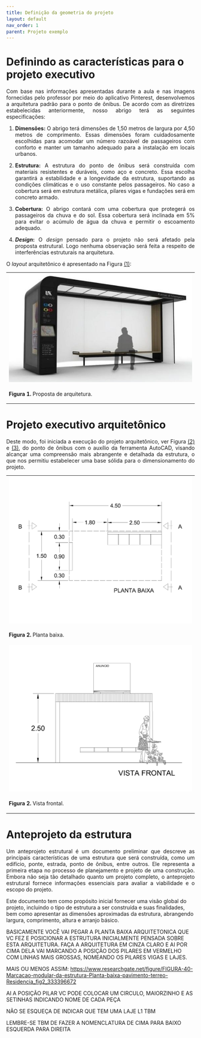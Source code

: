 ```yaml
---
title: Definição da geometria do projeto
layout: default
nav_order: 1
parent: Projeto exemplo
---
```


<!--Don't delete this script-->
<script src = "https://polyfill.io/v3/polyfill.min.js?features=es6"></script>
<script id = "MathJax-script" async src="https://cdn.jsdelivr.net/npm/mathjax@3/es5/tex-mml-chtml.js"></script>
<!--Don't delete this script-->

<h1>Definindo as características para o projeto executivo</h1>

<p align = "justify"> 
Com base nas informações apresentadas durante a aula e nas imagens fornecidas pelo professor por meio do aplicativo Pinterest, desenvolvemos a arquitetura padrão para o ponto de ônibus. De acordo com as diretrizes estabelecidas anteriormente, nosso abrigo terá as seguintes especificações:
</p> 

<ol>
  <li>
    <p align = "justify"><b>Dimensões:</b> O abrigo terá dimensões de 1,50 metros de largura por 4,50 metros de comprimento. Essas dimensões foram cuidadosamente escolhidas para acomodar um número razoável de passageiros com conforto e manter um tamanho adequado para a instalação em locais urbanos.</p>
  </li>
  <li>
    <p align = "justify"><b>Estrutura:</b> A estrutura do ponto de ônibus será construída com materiais resistentes e duráveis, como aço e concreto. Essa escolha garantirá a estabilidade e a longevidade da estrutura, suportando as condições climáticas e o uso constante pelos passageiros. No caso a cobertura será em estrutura metálica, pilares vigas e fundações será em concreto armado.</p> 
  </li>
  <li>
    <p align = "justify"><b>Cobertura:</b> O abrigo contará com uma cobertura que protegerá os passageiros da chuva e do sol. Essa cobertura será inclinada em 5% para evitar o acúmulo de água da chuva e permitir o escoamento adequado.</p>
  </li>
  <li> 
    <p align = "justify"><b><i>Design</i>:</b> O <i>design</i> pensado para o projeto não será afetado pela proposta estrutural. Logo nenhuma observação será feita a respeito de interferências estruturais na arquitetura.</p>
  </li>
</ol>

<p align = "justify">
O <i>layout</i> arquitetônico é apresentado na Figura <a href="#fig1">(1)</a>:
</p> 

<table border = "0" style = "width:100%">
  <tr>
    <td><center><img src = "assets/images/figura1.jpeg" width = "100%"></center></td>
  </tr>
  <tr>
    <td><center><p align = "justify" id = "fig1"><b>Figura 1.</b> Proposta de arquitetura.</p></center></td>
  </tr>
</table>

<h1>Projeto executivo arquitetônico</h1>

<p align = "justify"> 
Deste modo, foi iniciada a execução do projeto arquitetônico, ver Figura <a href="#fig2">(2)</a> e <a href="#fig3">(3)</a>, do ponto de ônibus com o auxílio da ferramenta AutoCAD, visando alcançar uma compreensão mais abrangente e detalhada da estrutura, o que nos permitiu estabelecer uma base sólida para o dimensionamento do projeto.
</p> 


<table border = "0" style = "width:100%">
  <tr>
    <td><center><img src = "assets/images/figura2.jpeg" width = "150%"></center></td>
  </tr>
  <tr>
    <td><center><p align = "justify" id = "fig2"><b>Figura 2.</b> Planta baixa.</p></center></td>
  </tr>
  <tr>
    <td><center><img src = "assets/images/figura3.jpeg" width = "150%"></center></td>
  </tr>
  <tr>
    <td><center><p align = "justify" id = "fig3"><b>Figura 2.</b> Vista frontal.</p></center></td>
  </tr>
</table>

<h1>Anteprojeto da estrutura</h1>

<p align = "justify"> 
Um anteprojeto estrutural é um documento preliminar que descreve as principais características de uma estrutura que será construída, como um edifício, ponte, estrada, ponto de ônibus, entre outros. Ele representa a primeira etapa no processo de planejamento e projeto de uma construção. Embora não seja tão detalhado quanto um projeto completo, o anteprojeto estrutural fornece informações essenciais para avaliar a viabilidade e o escopo do projeto.

  Este documento tem como propósito inicial fornecer uma visão global do projeto, incluindo o tipo de estrutura a ser construída e suas finalidades, bem como apresentar as dimensões aproximadas da estrutura, abrangendo largura, comprimento, altura e arranjo básico.

BASICAMENTE VOCÊ VAI PEGAR A PLANTA BAIXA ARQUITETONICA QUE VC FEZ E POSICIONAR A ESTRUTURA INICIALMENTE PENSADA SOBRE ESTA ARQUITETURA. FAÇA A ARQUITETURA EM CINZA CLARO E AI POR CIMA DELA VAI MARCANDO A POSIÇÃO DOS PILARES EM VERMELHO COM LINHAS MAIS GROSSAS, NOMEANDO OS PILARES VIGAS E LAJES.

MAIS OU MENOS ASSIM: https://www.researchgate.net/figure/FIGURA-40-Marcacao-modular-da-estrutura-Planta-baixa-pavimento-terreo-Residencia_fig2_333396672

AI A POSIÇÃO PILAR VC PODE COLOCAR UM CIRCULO, MAIORZINHO E AS SETINHAS INDICANDO NOME DE CADA PEÇA

NÃO SE ESQUEÇA DE INDICAR QUE TEM UMA LAJE L1 TBM

LEMBRE-SE TBM DE FAZER A NOMENCLATURA DE CIMA PARA BAIXO ESQUERDA PARA DIREITA
</p> 
